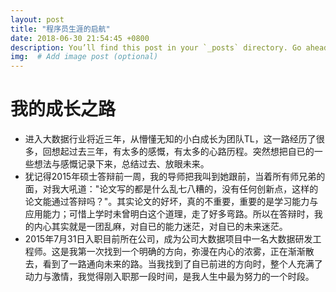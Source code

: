 ```yaml
---
layout: post
title: "程序员生涯的启航"
date: 2018-06-30 21:54:45 +0800
description: You’ll find this post in your `_posts` directory. Go ahead and edit it and re-build the site to see your changes. # Add post description (optional)
img:  # Add image post (optional)
---
```


# 我的成长之路
- 进入大数据行业将近三年，从懵懂无知的小白成长为团队TL，这一路经历了很多，回想起过去三年，有太多的感慨，有太多的心路历程。突然想把自已的一些想法与感慨记录下来，总结过去、放眼未来。
- 犹记得2015年硕士答辩前一周，我的导师把我叫到她跟前，当着所有师兄弟的面，对我大吼道："论文写的都是什么乱七八糟的，没有任何创新点，这样的论文能通过答辩吗？"。其实论文的好坏，真的不重要，重要的是学习能力与应用能力；可惜上学时未曾明白这个道理，走了好多弯路。所以在答辩时，我的内心其实就是一团乱麻，对自已的能力迷茫，对自已的未来迷茫。
- 2015年7月31日入职目前所在公司，成为公司大数据项目中一名大数据研发工程师。这是我第一次找到一个明确的方向，弥漫在内心的浓雾，正在渐渐散去，看到了一路通向未来的路。当我找到了自已前进的方向时，整个人充满了动力与激情，我觉得刚入职那一段时间，是我人生中最为努力的一个时段。